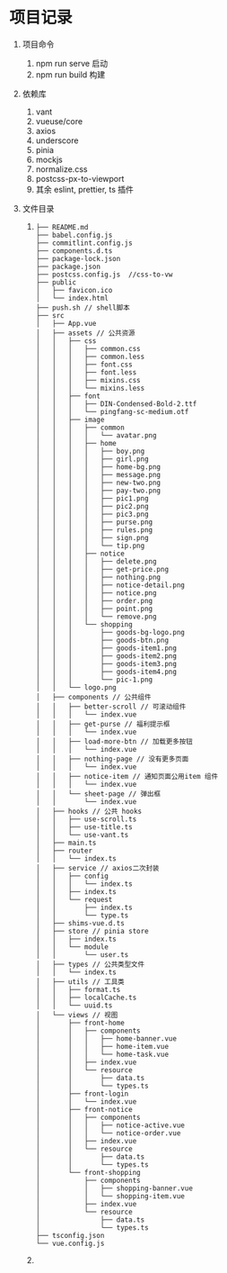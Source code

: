# 项目记录

1. 项目命令

   1. npm run serve  启动
   2. npm run build 构建

2. 依赖库

   1. vant
   2. vueuse/core
   3. axios
   4. underscore
   5. pinia
   6. mockjs
   7. normalize.css
   8. postcss-px-to-viewport
   9. 其余 eslint, prettier, ts 插件

3. 文件目录

   1. ```
      ├── README.md
      ├── babel.config.js
      ├── commitlint.config.js
      ├── components.d.ts
      ├── package-lock.json
      ├── package.json
      ├── postcss.config.js  //css-to-vw
      ├── public
      │   ├── favicon.ico
      │   └── index.html
      ├── push.sh // shell脚本
      ├── src
      │   ├── App.vue
      │   ├── assets // 公共资源
      │   │   ├── css
      │   │   │   ├── common.css
      │   │   │   ├── common.less
      │   │   │   ├── font.css
      │   │   │   ├── font.less
      │   │   │   ├── mixins.css
      │   │   │   └── mixins.less
      │   │   ├── font
      │   │   │   ├── DIN-Condensed-Bold-2.ttf
      │   │   │   └── pingfang-sc-medium.otf
      │   │   ├── image
      │   │   │   ├── common
      │   │   │   │   └── avatar.png
      │   │   │   ├── home
      │   │   │   │   ├── boy.png
      │   │   │   │   ├── girl.png
      │   │   │   │   ├── home-bg.png
      │   │   │   │   ├── message.png
      │   │   │   │   ├── new-two.png
      │   │   │   │   ├── pay-two.png
      │   │   │   │   ├── pic1.png
      │   │   │   │   ├── pic2.png
      │   │   │   │   ├── pic3.png
      │   │   │   │   ├── purse.png
      │   │   │   │   ├── rules.png
      │   │   │   │   ├── sign.png
      │   │   │   │   └── tip.png
      │   │   │   ├── notice
      │   │   │   │   ├── delete.png
      │   │   │   │   ├── get-price.png
      │   │   │   │   ├── nothing.png
      │   │   │   │   ├── notice-detail.png
      │   │   │   │   ├── notice.png
      │   │   │   │   ├── order.png
      │   │   │   │   ├── point.png
      │   │   │   │   └── remove.png
      │   │   │   └── shopping
      │   │   │       ├── goods-bg-logo.png
      │   │   │       ├── goods-btn.png
      │   │   │       ├── goods-item1.png
      │   │   │       ├── goods-item2.png
      │   │   │       ├── goods-item3.png
      │   │   │       ├── goods-item4.png
      │   │   │       └── pic-1.png
      │   │   └── logo.png
      │   ├── components // 公共组件
      │   │   ├── better-scroll // 可滚动组件
      │   │   │   └── index.vue
      │   │   ├── get-purse // 福利提示框
      │   │   │   └── index.vue
      │   │   ├── load-more-btn // 加载更多按钮
      │   │   │   └── index.vue
      │   │   ├── nothing-page // 没有更多页面
      │   │   │   └── index.vue
      │   │   ├── notice-item // 通知页面公用item 组件
      │   │   │   └── index.vue
      │   │   └── sheet-page // 弹出框
      │   │       └── index.vue
      │   ├── hooks // 公共 hooks
      │   │   ├── use-scroll.ts
      │   │   ├── use-title.ts
      │   │   └── use-vant.ts
      │   ├── main.ts
      │   ├── router
      │   │   └── index.ts
      │   ├── service // axios二次封装
      │   │   ├── config
      │   │   │   └── index.ts
      │   │   ├── index.ts
      │   │   └── request
      │   │       ├── index.ts
      │   │       └── type.ts
      │   ├── shims-vue.d.ts
      │   ├── store // pinia store
      │   │   ├── index.ts
      │   │   └── module
      │   │       └── user.ts
      │   ├── types // 公共类型文件
      │   │   └── index.ts
      │   ├── utils // 工具类
      │   │   ├── format.ts
      │   │   ├── localCache.ts
      │   │   └── uuid.ts
      │   └── views // 视图
      │       ├── front-home
      │       │   ├── components
      │       │   │   ├── home-banner.vue
      │       │   │   ├── home-item.vue
      │       │   │   └── home-task.vue
      │       │   ├── index.vue
      │       │   └── resource
      │       │       ├── data.ts
      │       │       └── types.ts
      │       ├── front-login
      │       │   └── index.vue
      │       ├── front-notice
      │       │   ├── components
      │       │   │   ├── notice-active.vue
      │       │   │   └── notice-order.vue
      │       │   ├── index.vue
      │       │   └── resource
      │       │       ├── data.ts
      │       │       └── types.ts
      │       └── front-shopping
      │           ├── components
      │           │   ├── shopping-banner.vue
      │           │   └── shopping-item.vue
      │           ├── index.vue
      │           └── resource
      │               ├── data.ts
      │               └── types.ts
      ├── tsconfig.json
      └── vue.config.js
      ```

   2. 
